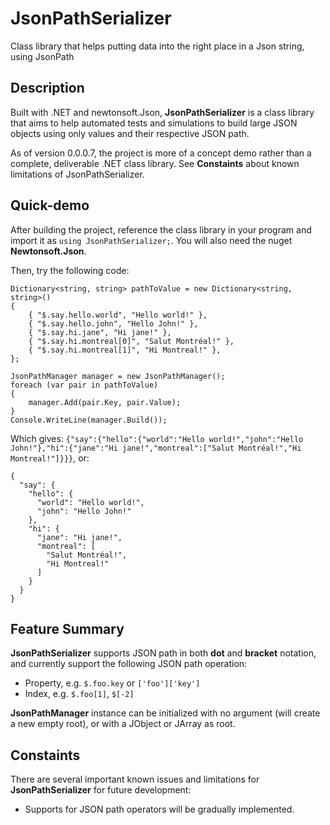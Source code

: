 # JsonPathSerializer
Class library that helps putting data into the right place in a Json string, using JsonPath

## Description

Built with .NET and newtonsoft.Json, **JsonPathSerializer** is a class library that aims to help automated tests and simulations to build large JSON objects using only values and their respective JSON path.

As of version 0.0.0.7, the project is more of a concept demo rather than a complete, deliverable .NET class library. See **Constaints** about known limitations of JsonPathSerializer.

## Quick-demo

After building the project, reference the class library in your program and import it as `using JsonPathSerializer;`. You will also need the nuget **Newtonsoft.Json**.

Then, try the following code:
```
Dictionary<string, string> pathToValue = new Dictionary<string, string>()
{
    { "$.say.hello.world", "Hello world!" },
    { "$.say.hello.john", "Hello John!" },
    { "$.say.hi.jane", "Hi jane!" },
    { "$.say.hi.montreal[0]", "Salut Montréal!" },
    { "$.say.hi.montreal[1]", "Hi Montreal!" },
};

JsonPathManager manager = new JsonPathManager();
foreach (var pair in pathToValue)
{
    manager.Add(pair.Key, pair.Value);
}
Console.WriteLine(manager.Build());
```
Which gives: `{"say":{"hello":{"world":"Hello world!","john":"Hello John!"},"hi":{"jane":"Hi jane!","montreal":["Salut Montréal!","Hi Montreal!"]}}}`, or:
```
{
  "say": {
    "hello": {
      "world": "Hello world!",
      "john": "Hello John!"
    },
    "hi": {
      "jane": "Hi jane!",
      "montreal": [
        "Salut Montréal!",
        "Hi Montreal!"
      ]
    }
  }
}
```

## Feature Summary

**JsonPathSerializer** supports JSON path in both **dot** and **bracket** notation, and currently support the following JSON path operation:

* Property, e.g. `$.foo.key` or `['foo']['key']`
* Index, e.g. `$.foo[1]`, `$[-2]`

**JsonPathManager** instance can be initialized with no argument (will create a new empty root), or with a JObject or JArray as root.

## Constaints

There are several important known issues and limitations for **JsonPathSerializer** for future development:

* Supports for JSON path operators will be gradually implemented.
